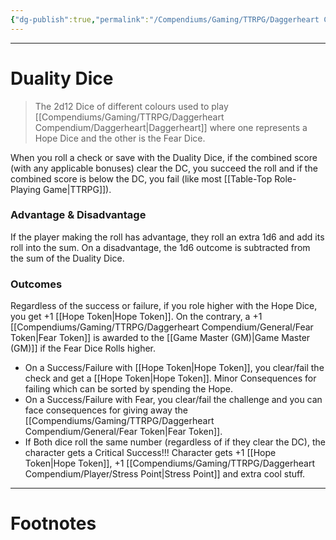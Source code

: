```yaml
---
{"dg-publish":true,"permalink":"/Compendiums/Gaming/TTRPG/Daggerheart Compendium/Player/Duality Dice/","tags":["TTRPG"]}
---
```



---
# Duality Dice
> The 2d12 Dice of different colours used to play [[Compendiums/Gaming/TTRPG/Daggerheart Compendium/Daggerheart\|Daggerheart]] where one represents a Hope Dice and the other is the Fear Dice.

When you roll a check or save with the Duality Dice, if the combined score (with any applicable bonuses) clear the DC, you succeed the roll and if the combined score is below the DC, you fail (like most [[Table-Top Role-Playing Game\|TTRPG]]).

### Advantage & Disadvantage
If the player making the roll has advantage, they roll an extra 1d6 and add its roll into the sum. On a disadvantage, the 1d6 outcome is subtracted from the sum of the Duality Dice.

### Outcomes
Regardless of the success or failure, if you role higher with the Hope Dice, you get +1 [[Hope Token\|Hope Token]]. On the contrary, a +1 [[Compendiums/Gaming/TTRPG/Daggerheart Compendium/General/Fear Token\|Fear Token]] is awarded to the [[Game Master (GM)\|Game Master (GM)]] if the Fear Dice Rolls higher.

- On a Success/Failure with [[Hope Token\|Hope Token]], you clear/fail the check and get a [[Hope Token\|Hope Token]]. Minor Consequences for failing which can be sorted by spending the Hope.
- On a Success/Failure with Fear, you clear/fail the challenge and you can face consequences for giving away the [[Compendiums/Gaming/TTRPG/Daggerheart Compendium/General/Fear Token\|Fear Token]].
- If Both dice roll the same number (regardless of if they clear the DC), the character gets a Critical Success!!! Character gets +1 [[Hope Token\|Hope Token]], +1 [[Compendiums/Gaming/TTRPG/Daggerheart Compendium/Player/Stress Point\|Stress Point]] and extra cool stuff.

---
# Footnotes